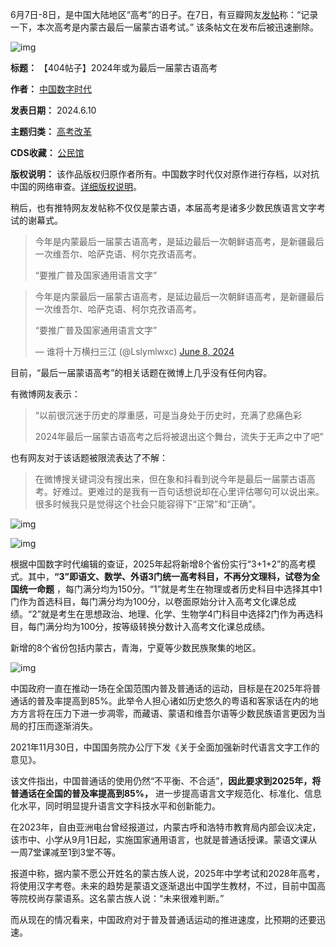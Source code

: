 6月7日-8日，是中国大陆地区“高考”的日子。在7日，有豆瓣网友[发帖](https://www.douban.com/people/185037940/status/4628563044/ "发帖")称：“记录一下，本次高考是内蒙古最后一届蒙古语考试。” 该条帖文在发布后被迅速删除。


![img](https://chinadigitaltimes.net/chinese/files/2024/06/GPh3sRnbQAATaXX-scaled.jpeg)




**标题：** 【404帖子】2024年或为最后一届蒙古语高考  

**作者：** [中国数字时代](https://chinadigitaltimes.net/space/中国数字时代)  

**发表日期：** 2024.6.10  

**主题归类：** [高考改革](https://chinadigitaltimes.net/space/高考改革)  

**CDS收藏：** [公民馆](https://chinadigitaltimes.net/space/%E5%85%AC%E6%B0%91%E9%A6%86)  

**版权说明：** 该作品版权归原作者所有。中国数字时代仅对原作进行存档，以对抗中国的网络审查。[详细版权说明](https://chinadigitaltimes.net/chinese/copyright)。


稍后，也有推特网友发帖称不仅仅是蒙古语，本届高考是诸多少数民族语言文字考试的谢幕式。



> 今年是内蒙最后一届蒙古语高考，是延边最后一次朝鲜语高考，是新疆最后一次维吾尔、哈萨克语、柯尔克孜语高考。
> 
> 
> “要推广普及国家通用语言文字”



> 今年是内蒙最后一届蒙古语高考，是延边最后一次朝鲜语高考，是新疆最后一次维吾尔、哈萨克语、柯尔克孜语高考。
> 
> 
> “要推广普及国家通用语言文字”
> 
> 
> — 谁将十万横扫三江 (@Lslymlwxc) [June 8, 2024](https://twitter.com/Lslymlwxc/status/1799418577705193760?ref_src=twsrc%5Etfw)



目前，“最后一届蒙语高考”的相关话题在微博上几乎没有任何内容。


有微博网友表示：



> “以前很沉迷于历史的厚重感，可是当身处于历史时，充满了悲痛色彩  
> 
> 2024年最后一届蒙古语高考之后将被退出这个舞台，流失于无声之中了吧”


也有网友对于该话题被限流表达了不解：



> 在微博搜关键词没有搜出来，但在象和抖看到说今年是最后一届蒙古语高考。好难过。更难过的是我有一百句话想说却在心里评估哪句可以说出来。很多时候我只是觉得这个社会只能容得下“正常”和“正确”。


![img](https://chinadigitaltimes.net/chinese/files/2024/06/截屏2024-06-10-11.53.53.png)


![img](https://chinadigitaltimes.net/chinese/files/2024/06/截屏2024-06-10-11.53.57.png)


根据中国数字时代编辑的查证，2025年起将新增8个省份实行“3+1+2”的高考模式。其中，**“3”即语文、数学、外语3门统一高考科目，不再分文理科，试卷为全国统一命题** ，每门满分均为150分。“1”就是考生在物理或者历史科目中选择其中1门作为首选科目，每门满分均为100分，以卷面原始分计入高考文化课总成绩。“2”就是考生在思想政治、地理、化学、生物学4门科目中选择2门作为再选科目，每门满分均为100分，按等级转换分数计入高考文化课总成绩。


新增的8个省份包括内蒙古，青海，宁夏等少数民族聚集的地区。


![img](https://chinadigitaltimes.net/chinese/files/2024/06/2022091515495029284.jpg)


中国政府一直在推动一场在全国范围内普及普通话的运动，目标是在2025年将普通话的普及率提高到85%。此举令人担心诸如历史悠久的粤语和客家话在内的地方方言将在压力下进一步凋零，而藏语、蒙语和维吾尔语等少数民族语言更因为当局的打压而逐渐消失。


2021年11月30日，中国国务院办公厅下发《关于全面加强新时代语言文字工作的意见》。


该文件指出，中国普通话的使用仍然“不平衡、不合适”，**因此要求到2025年，将普通话在全国的普及率提高到85%，** 进一步提高语言文字规范化、标准化、信息化水平，同时明显提升语言文字科技水平和创新能力。


在2023年，自由亚洲电台曾经报道过，内蒙古呼和浩特市教育局内部会议决定，该市中、小学从9月1日起，实施国家通用语言，也就是普通话授课。蒙语文课从一周7堂课减至1到3堂不等。


报道中称，据内蒙不愿公开姓名的蒙古族人说，2025年中学考试和2028年高考，将使用汉字考卷。未来的趋势是蒙语文逐渐退出中国学生教材，不过，目前中国高等院校尚存蒙语系。这名蒙古族人说：“未来很难判断。”


而从现在的情况看来，中国政府对于普及普通话运动的推进速度，比预期的还要迅速。

